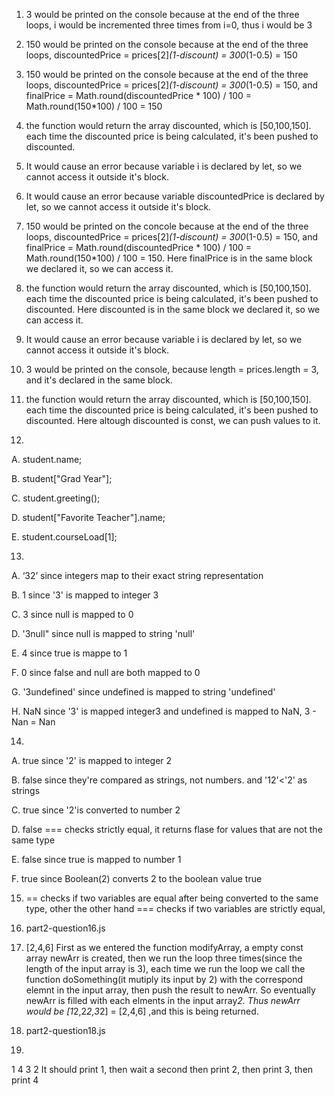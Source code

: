 1. 3 would be printed on the console because at the end of the three loops, i would be incremented three times from i=0, thus i would be 3 

2. 150 would be printed on the console because at the end of the three loops, discountedPrice = prices[2]*(1-discount) = 300*(1-0.5) = 150

3. 150 would be printed on the console because at the end of the three loops, discountedPrice = prices[2]*(1-discount) = 300*(1-0.5) = 150, and finalPrice = Math.round(discountedPrice * 100) / 100 = Math.round(150*100) / 100 = 150

4. the function would return the array discounted, which is [50,100,150]. each time the discounted price is being calculated, it's been pushed to discounted.

5. It would cause an error because variable i is declared by let, so we cannot access it outside it's block.

6. It would cause an error because variable discountedPrice is declared by let, so we cannot access it outside it's block.

7. 150 would be printed on the concole because at the end of the three loops, discountedPrice = prices[2]*(1-discount) = 300*(1-0.5) = 150, and finalPrice = Math.round(discountedPrice * 100) / 100 = Math.round(150*100) / 100 = 150. Here finalPrice is in the same block we declared it, so we can access it.

8. the function would return the array discounted, which is [50,100,150]. each time the discounted price is being calculated, it's been pushed to discounted. Here discounted is in the same block we declared it, so we can access it.

9. It would cause an error because variable i is declared by let, so we cannot access it outside it's block.

10. 3 would be printed on the console, because length = prices.length = 3, and it's declared in the same block.

11. the function would return the array discounted, which is [50,100,150]. each time the discounted price is being calculated, it's been pushed to discounted. Here altough discounted is const, we can push values to it.

12. 
A. student.name;

B. student["Grad Year"];

C. student.greeting();

D. student["Favorite Teacher"].name;

E. student.courseLoad[1];

13. 
A. ‘32’ since integers map to their exact string representation

B. 1 since '3' is mapped to integer 3

C. 3 since null is mapped to 0

D. '3null" since null is mapped to string 'null'

E. 4 since true is mappe to 1

F. 0 since false and null are both mapped to 0

G. '3undefined' since undefined is mapped to string 'undefined'

H. NaN since '3' is mapped integer3 and undefined is mapped to NaN, 3 - Nan = Nan

14. 
A. true since '2' is mapped to integer 2

B. false since they're compared as strings, not numbers. and '12'<'2' as strings

C. true since '2'is converted to number 2

D. false === checks strictly equal, it returns flase for values that are not the same type

E. false since true is mapped to number 1

F. true since Boolean(2) converts 2 to the boolean value true

15. == checks if two variables are equal after being converted to the same type, other the other hand === checks if two variables are strictly equal, 

16. part2-question16.js

17. [2,4,6] First as we entered the function modifyArray, a empty const array newArr is created, then we run the loop three times(since the length of the input array is 3), each time we run the loop we call the function doSomething(it mutiply its input by 2) with the correspond elemnt in the input array, then push the result to newArr. So eventually newArr is filled with each elments in the input array*2. Thus newArr would be [1*2,2*2,3*2] = [2,4,6] ,and this is being returned.

18. part2-question18.js

19. 
1
4
3
2
It should print 1, then wait a second then print 2, then print 3, then print 4